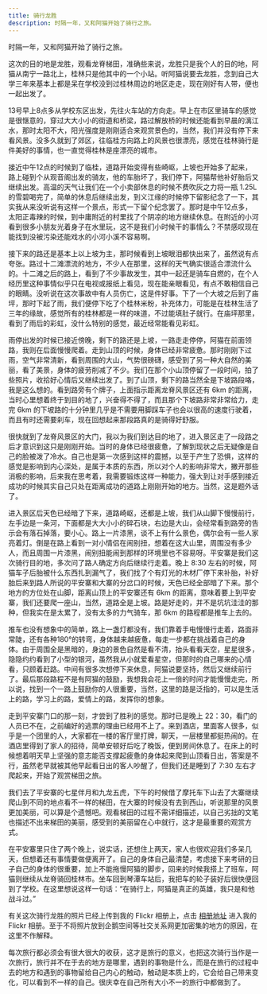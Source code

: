 ```yaml
---
title: 骑行龙胜
description: 时隔一年，又和阿猫开始了骑行之旅。
---
```


时隔一年，又和阿猫开始了骑行之旅。

这次的目的地是龙胜，观看龙脊梯田，准确些来说，龙胜只是我个人的目的地，阿猫从南宁一路北上，桂林只是他其中的一个小站。听阿猫说要去龙胜，念到自己大学三年来基本上都是呆在学校没到过桂林周边的地区走走，现在刚好有人带，便也一起出发了。

13号早上8点多从学校东区出发，先往火车站的方向走。早上在市区里骑车的感觉是很惬意的，穿过大大小小的街道和桥梁，路过解放桥的时候还能看到早晨的漓江水，那时太阳不大，阳光强度是刚刚适合来观赏景色的，当然，我们并没有停下来看风景。没多久就到了郊区，往临桂方向路上的风景也很漂亮，感觉在桂林骑行是件美好的事情，也一直觉得桂林是座漂亮的城市。

接近中午12点的时候到了临桂，道路开始变得有些崎岖，上坡也开始多了起来，路上碰到个从观音阁出发的骑友，他的车胎坏了，我们停下，阿猫帮他补好胎后又继续出发。高温的天气让我们在一个小卖部休息的时候不费吹灰之力将一瓶 1.25L 的雪碧喝完了，简单的休息后继续出发，到义江缘的时候停下留影纪念了一下，其实我从来没听说有这样一个景点，形式一下留个纪念罢了。那时是中午12点多，太阳正毒辣的时候，到中庸附近的村里找了个阴凉的地方继续休息。在附近的小河看到很多小朋友光着身子在水里玩，这不是我们小时候干的事情么？不禁感叹现在能找到没被污染还能戏水的小河小溪不容易啊。

接下来的路还是基本上以上坡为主，那时候看到上坡眼泪都快出来了，虽然说有点夸张。路过十二滩漂流的地方，不少人在那里，这样的天气确实很适合漂流什么的。十二滩之后的路上，看到了不少事故发生，其中一起还是骑车自燃的，在个人经历里这种事情似乎只在电视或报纸上看见，现在能亲眼看见，有点不敢相信自己的眼睛。没听说在这次事故中有人员伤亡，这是件好事。下了一个大坡之后到了庙坪，那时下起了雨，我们便停下吃了个桂林米粉，补充体力，可能是在桂林生活了三年的缘故，感觉所有的桂林都是一样的味道，不过能填肚子就行。在庙坪那里，看到了雨后的彩虹，没什么特别的感觉，最近经常能看见彩虹。

雨停出发的时候已接近傍晚，剩下的路还是上坡，一路走走停停，阿猫在前面领路，我则在后面慢慢爬着。走到山顶的时候，身体已经非常疲惫。那时刚刚下过雨，空气非常清新，看到周围的大山，气势很磅礴，感受到了另一种大自然的美丽，看了美景，身体的疲劳削减了不少。我们在那个小山顶停留了一段时间，拍了些照片，收拾好心情后又继续出发了。到了山顶，剩下的路当然全是下坡路段咯，我是这么想的。看到路旁有个牌子，上面指示距离龙脊风景区还有 6km 的距离，当时心里想着终于到目的地了，兴奋得不得了，而且那个下坡路非常非常给力，走完 6km 的下坡路的十分钟里几乎是不需要用脚踩车子也会以很高的速度行驶着，而且有时还需要刹车，现在回想起来那段路真的是骑得好舒服。

很快就到了龙脊风景区的大门，我以为我们到达目的地了，进入景区走了一段路之后才意识到这只是刚刚开始。当时的身体已经很疲惫，了解到现状之后无疑像是自己的脸被泼了冷水。自己也是第一次感到这样的震撼，以至于产生了恐惧，这样的感觉是影响到内心深处，是属于本质的东西，所以对个人的影响非常大，撇开那些消极的影响，后来我在思考着，我需要锻炼这样一种能力，强大到让对手感到接近成功的时候其实自己只处在距离成功的道路上刚刚开始的地方。当然，这是题外话了。

进入景区后天色已经暗了下来，道路崎岖，还都是上坡，我们从山脚下慢慢前行，左手边是一条河，下面都是大大小小的碎石块，右边是大山，会经常看到路旁的告示会有落石掉落，要小心。路上一片漆黑，谈不上有什么景色，偶尔会有一些人家亮着灯。倒是在路上看到一对小情侣在闹别扭，想着在这大山里，周围没有多少人，而且周围一片漆黑，闹别扭能闹到那样的环境里也不容易呀。平安寨是我们这次骑行目的地，多次问了路人确定方向后继续行走着。晚上 8:30 左右的时候，阿猫车子后胎被什么东西扎到漏气了，我们找了个有灯光的木材厂停下来补胎，补好胎后来到路人所说的平安寨和大寨的分岔口的时候，天色已经全部暗了下来。那个地方的方位处在山脚，距离山顶上的平安寨还有 6km 的距离，意味着要上到平安寨，我们还要爬一座山，当然，道路全是上坡。路是好走的，并不是坑坑洼洼的那种，但我实在是太累了，没有太多的力气骑车，那 6km 的路程都是推车上去的。

推车也没有想象中的简单，路上一盏灯都没有，我们靠着手电慢慢行走着，路面非常陡，还有各种180°的转弯，身体越来越疲惫，每走一步都在挑战着自己的身体。由于周围全是黑暗的，身边的景色自然是看不清，抬头看看天空，星星很多，隐隐约约看到了小型的银河，虽然我从小就爱看星空，但那时的自己哪来的心情看，只顾着赶路。中间有很多次想停下来休息，阿猫说要坚持，然后又继续前行了。最后那段路程不是有阿猫的鼓励，我想我会花上一倍的时间才能慢慢走完，所以说，找到一个一路上鼓励你的人很重要，当然，这里的路是泛指的，可以是生活上的路，学习上的路，爱情上的路，发挥你的想象。

走到平安寨门口的那一刻，才尝到了胜利的感觉。那时已是晚上 22：30，看门的人员已不在，之前编好的逃票的理由已经用不上了。来到酒店，里面客人很多，似乎是一个团里的人，大家都在一楼的客厅里打牌，聊天，一层楼里都挺热闹的。在酒店里得到了家人的招待，简单安顿好后吃了晚饭，便到房间休息了。在床上的时候想着明天早上坚强的意志能否支撑起疲惫的身体起来爬到山顶看日出，答案是不行，虽然老早就被其他早起看日出的客人吵醒了，但我们还是睡到了 7:30 左右才爬起来，开始了观赏梯田之旅。

我们去了平安寨的七星伴月和九龙五虎，下午的时候借了摩托车下山去了大寨继续爬山到不同的地点看不一样的梯田，在大寨的时候没有去到西山，听说那里的风景更加美丽，可以算是个遗憾吧。观看梯田的过程不需详细描述，以自己劣拙的文笔也描述不出来梯田的美丽，感受到的美丽留在心中就行，这才是最重要的观赏方式。

在平安寨里只住了两个晚上，说实话，还想住上两天，家人也很欢迎我们多呆几天，但想着还有事情要做便离开了。自己的身体自己最清楚，考虑接下来考研的日子自己的身体的很重要，加上不能拖慢阿猫的脚步，回来的时候我搭上了班车，阿猫则继续从龙脊骑回桂林市。坐车回到琴潭车站后，我把车的轮子装好后很快便回到了学校。在这里想说这样一句话：“在骑行上，阿猫是真正的英雄，我只是和他战斗过。”

有关这次骑行龙胜的照片已经上传到我的 Flickr 相册上，点击 <a href="https://www.flickr.com/photos/lattespirit/sets" target="_blank">相册地址</a> 进入我的 Flickr 相册。至于不将照片放到企鹅空间等社交关系网更加密集的地方的原因，在这里不作解释。

每次旅行都必须会有很大很大的收获，这才是旅行的意义，也把这次骑行当作是一次旅行，旅行并不在于去的地方是哪里，遇到的事物是什么，而是在旅行的过程中去的地方和遇到的事物留给自己内心的触动，触动是本质上的，它会给自己带来变化，可以看到不一样的自己。很庆幸在自己所有大小不一的旅行中都做到了。

